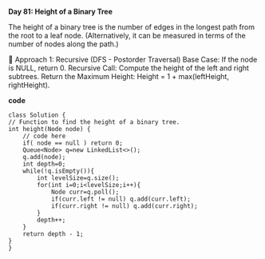 **Day 81: Height of a Binary Tree**

The height of a binary tree is the number of edges in the longest path from the root to a leaf node. (Alternatively, it can be measured in terms of the number of nodes along the path.)

🔹 Approach 1: Recursive (DFS - Postorder Traversal)
Base Case: If the node is NULL, return 0.
Recursive Call: Compute the height of the left and right subtrees.
Return the Maximum Height: Height = 1 + max(leftHeight, rightHeight).

**code**

    class Solution {
    // Function to find the height of a binary tree.
    int height(Node node) {
        // code here
        if( node == null ) return 0;
        Queue<Node> q=new LinkedList<>();
        q.add(node);
        int depth=0;
        while(!q.isEmpty()){
            int levelSize=q.size();
            for(int i=0;i<levelSize;i++){
                Node curr=q.poll();
                if(curr.left != null) q.add(curr.left);
                if(curr.right != null) q.add(curr.right);
            }
            depth++;
        }
        return depth - 1;
    }
    }

  
